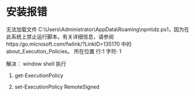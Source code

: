 # 安装报错
无法加载文件 C:\Users\Administrator\AppData\Roaming\npm\dz.ps1，因为在此系统上禁止运行脚本。有关详细信息，请参阅 https:/go.microsoft.com/fwlink/?LinkID=135170 中的 about_Execution_Policies。
所在位置 行:1 字符: 1

解决：
window shell 执行 
1. get-ExecutionPolicy

2. set-ExecutionPolicy RemoteSigned


# 